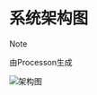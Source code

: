 # 系统架构图

> [!note]
>
> 由Processon生成

![架构图](https://fy-image.oss-cn-beijing.aliyuncs.com/images/456.png)
